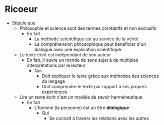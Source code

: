 # Ricoeur
- Stipule que
  - Philosophie et science sont des termes corrélatifs et non exclusifs
    - En fait
      - La méthode scientifique est au service de la vérité
      - La compréhension philosophique peut bénéficier d'un dialogue avec une explication scientifique
  - Le texte écrit est indépendant de son auteur
    - En fait, il ouvre un monde de sens sujet à de multiples interprétations par le lecteur
      - Qui
        - Doit expliquer le texte grâce aux méthodes des sciences du langage
        - Doit comprendre le texte par rapport à ses propres expériences
  - Lire un texte écrit c'est un modèle de savoir herméneutique
    - En fait
      - L'homme (la personne) est un être ***dialogique***
        - Qui
          - Se connaît à travers les relations avec les autres        
